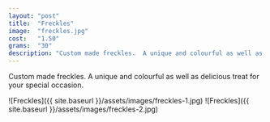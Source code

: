 ```yaml
---
layout: "post"
title:  "Freckles"
image: 	"freckles.jpg"
cost: 	"1.50"
grams:	"30"
description: "Custom made freckles.  A unique and colourful as well as delicious treat for your special occasion."
---
```


Custom made freckles.  A unique and colourful as well as delicious treat for your special occasion.

![Freckles]({{ site.baseurl }}/assets/images/freckles-1.jpg)
![Freckles]({{ site.baseurl }}/assets/images/freckles-2.jpg)
